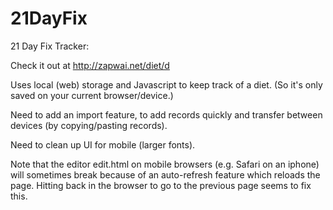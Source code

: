 # 21DayFix
21 Day Fix Tracker:

Check it out at http://zapwai.net/diet/d

Uses local (web) storage and Javascript to keep track of a diet. (So it's only saved on your current browser/device.)

Need to add an import feature, to add records quickly and transfer between devices (by copying/pasting records).

Need to clean up UI for mobile (larger fonts).

Note that the editor edit.html on mobile browsers (e.g. Safari on an iphone) will sometimes break because of an auto-refresh feature which reloads the page. Hitting back in the browser to go to the previous page seems to fix this.
